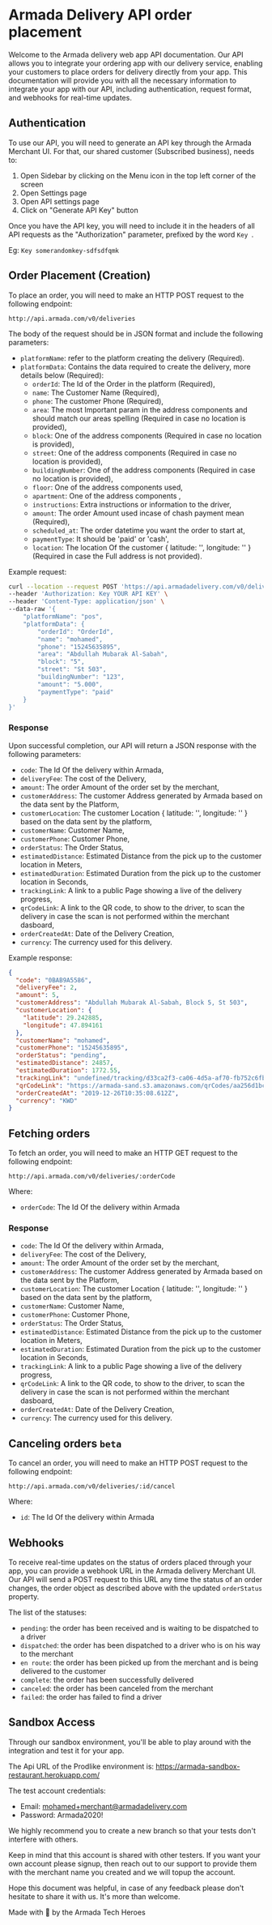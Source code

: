 # Armada Delivery API order placement

Welcome to the Armada delivery web app API documentation. Our API allows you to integrate your ordering app with our delivery service, enabling your customers to place orders for delivery directly from your app. This documentation will provide you with all the necessary information to integrate your app with our API, including authentication, request format, and webhooks for real-time updates.

## Authentication

To use our API, you will need to generate an API key through the Armada Merchant UI.
For that, our shared customer (Subscribed business), needs to:

1. Open Sidebar by clicking on the Menu icon in the top left corner of the screen
1. Open Settings page
1. Open API settings page
1. Click on "Generate API Key" button

Once you have the API key, you will need to include it in the headers of all API requests as the "Authorization" parameter, prefixed by the word `Key `.

Eg: `Key somerandomkey-sdfsdfqmk`

## Order Placement (Creation)

To place an order, you will need to make an HTTP POST request to the following endpoint:

```
http://api.armada.com/v0/deliveries
```

The body of the request should be in JSON format and include the following parameters:

* `platformName`: refer to the platform creating the delivery (Required).
* `platformData`: Contains the data required to create the delivery, more details below (Required):
    * `orderId`: The Id of the Order in the platform (Required),
    * `name`: The Customer Name (Required),
    * `phone`: The customer Phone (Required),
    * `area`: The most Important param in the address components and should match our areas spelling (Required in case no location is provided),
    * `block`: One of the address components (Required in case no location is provided),
    * `street`: One of the address components (Required in case no location is provided),
    * `buildingNumber`: One of the address components (Required in case no location is provided),
    * `floor`: One of the address components used,
    * `apartment`: One of the address components ,
    * `instructions`: Extra instructions or information to the driver,
    * `amount`: The order Amount used incase of chash payment mean (Required),
    * `scheduled_at`: The order datetime you want the order to start at,
    * `paymentType`: It should be 'paid' or 'cash',
    * `location`: The location Of the customer { latitude: '', longitude: '' } (Required in case the Full address is not provided).

Example request:

```bash
curl --location --request POST 'https://api.armadadelivery.com/v0/deliveries' \
--header 'Authorization: Key YOUR API KEY' \
--header 'Content-Type: application/json' \
--data-raw '{
    "platformName": "pos",
    "platformData": {
        "orderId": "OrderId",
        "name": "mohamed",
        "phone": "15245635895",
        "area": "Abdullah Mubarak Al-Sabah",
        "block": "5",
        "street": "St 503",
        "buildingNumber": "123",
        "amount": "5.000",
        "paymentType": "paid"
    }
}'
```

### Response

Upon successful completion, our API will return a JSON response with the following parameters:

* `code`: The Id Of the delivery within Armada,
* `deliveryFee`: The cost of the Delivery,
* `amount`: The order Amount of the order set by the merchant,
* `customerAddress`: The customer Address generated by Armada based on the data sent by the Platform,
* `customerLocation`: The customer Location { latitude: '', longitude: '' } based on the data sent by the platform,
* `customerName`: Customer Name,
* `customerPhone`: Customer Phone,
* `orderStatus`: The Order Status,
* `estimatedDistance`: Estimated Distance from the pick up to the customer location in Meters,
* `estimatedDuration`: Estimated Duration from the pick up to the customer location in Seconds,
* `trackingLink`: A link to a public Page showing a live of the delivery progress,
* `qrCodeLink`: A link to the QR code, to show to the driver, to scan the delivery in case the scan is not performed within the merchant dasboard,
* `orderCreatedAt`: Date of the Delivery Creation,
* `currency`: The currency used for this delivery.

Example response:

```json
{
  "code": "0BAB9A5586",
  "deliveryFee": 2,
  "amount": 5,
  "customerAddress": "Abdullah Mubarak Al-Sabah, Block 5, St 503",
  "customerLocation": {
    "latitude": 29.242885,
    "longitude": 47.894161
  },
  "customerName": "mohamed",
  "customerPhone": "15245635895",
  "orderStatus": "pending",
  "estimatedDistance": 24857,
  "estimatedDuration": 1772.55,
  "trackingLink": "undefined/tracking/d33ca2f3-ca06-4d5a-af70-fb752c6fb80a",
  "qrCodeLink": "https://armada-sand.s3.amazonaws.com/qrCodes/aa256d1bc094bda2e45f99db28a03997.svg",
  "orderCreatedAt": "2019-12-26T10:35:08.612Z",
  "currency": "KWD"
}
```

## Fetching orders
To fetch an order, you will need to make an HTTP GET request to the following endpoint:

```
http://api.armada.com/v0/deliveries/:orderCode
```

Where:

* `orderCode`: The Id Of the delivery within Armada

### Response

* `code`: The Id Of the delivery within Armada,
* `deliveryFee`: The cost of the Delivery,
* `amount`: The order Amount of the order set by the merchant,
* `customerAddress`: The customer Address generated by Armada based on the data sent by the Platform,
* `customerLocation`: The customer Location { latitude: '', longitude: '' } based on the data sent by the platform,
* `customerName`: Customer Name,
* `customerPhone`: Customer Phone,
* `orderStatus`: The Order Status,
* `estimatedDistance`: Estimated Distance from the pick up to the customer location in Meters,
* `estimatedDuration`: Estimated Duration from the pick up to the customer location in Seconds,
* `trackingLink`: A link to a public Page showing a live of the delivery progress,
* `qrCodeLink`: A link to the QR code, to show to the driver, to scan the delivery in case the scan is not performed within the merchant dasboard,
* `orderCreatedAt`: Date of the Delivery Creation,
* `currency`: The currency used for this delivery.

## Canceling orders `beta`
To cancel an order, you will need to make an HTTP POST request to the following endpoint:

```
http://api.armada.com/v0/deliveries/:id/cancel
```

Where:

* `id`: The Id Of the delivery within Armada

## Webhooks

To receive real-time updates on the status of orders placed through your app, you can provide a webhook URL in the Armada delivery Merchant UI. Our API will send a POST request to this URL any time the status of an order changes, the order object as described above with the updated `orderStatus` property.

The list of the statuses:

- `pending`: the order has been received and is waiting to be dispatched to a driver
- `dispatched`: the order has been dispatched to a driver who is on his way to the merchant
- `en route`: the order has been picked up from the merchant and is being delivered to the customer
- `complete`: the order has been successfully delivered
- `canceled`: the order has been canceled from the merchant
- `failed`: the order has failed to find a driver

## Sandbox Access
Through our sandbox environment, you'll be able to play around with the integration and test it for your app.

The Api URL of the Prodlike environment is: https://armada-sandbox-restaurant.herokuapp.com/

The test account credentials:

* Email: mohamed+merchant@armadadelivery.com
* Password: Armada2020!

We highly recommend you to create a new branch so that your tests don't interfere with others.

Keep in mind that this account is shared with other testers. If you want your own account please signup, then reach out to our support to provide them with the merchant name you created and we will topup the account.

Hope this document was helpful, in case of any feedback please don't hesitate to share it with us. It's more than welcome.

Made with 💙 by the Armada Tech Heroes

